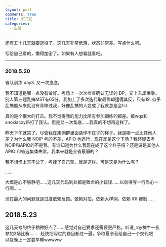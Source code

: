 ```yaml
---
layout: post
comments: true
title: OI日记
categories:
  - 生活
---
```


还有五十几天就要退役了。这几天非常低落，状态非常差。写点什么吧。

写给自己看的，懒得加密了。如果有人想看就看吧。

--------------------

### 2018.5.20

省队训练 day3. 又一次垫底。

我不知道是哪一点没有做好。考场上一次次检查确认无误的 DP，交上去却爆零。别人第三题乱搞MST有65分，我加上了多次迭代取最优却适得其反，只有19. 似乎乱搞题从来就没有青睐过我，好像乱搞的人变成了我就总是会fst. 

真的是个很大的打击。我不觉得我的能力比所有参加训练的都差。被wqs和anoxiacxy吊打了我认。但是又一次垫底……我真的不想再这样了。

昨天下午就哭了。尽管我在集训群里面装作不在乎的样子。我是哪一点比其他人差？为什么我 NOIP 考的不差，APIO 也还行，现在却是这个下场？我怀疑去考NOIP和APIO的不是我。有谁知道为什么我现在成了这个样子吗？还是说是其他人 APIO 和省选集体失常，我本来就是全省最弱的？

我不想怪上天不公了，考挂了自己菜，就是这样。可是这是为什么呢？

……

大概是心不够静吧……这几天代码到处都是致命的小错误……以后得写一行当心一行啊……

现在最大的问题就是过度依赖反馈。依赖对拍，依赖大样例，依赖 IOI 赛制……

## 2018.5.23
这几天考的终于稍微好点了……感觉对自己要求还需要更严格。听说\_rqy神牛一夜参加2场比赛……   
赶快把写过的题目都过一遍，争取夏令营给自己一个交代吧    
以及晚上一定要早睡wwwww
